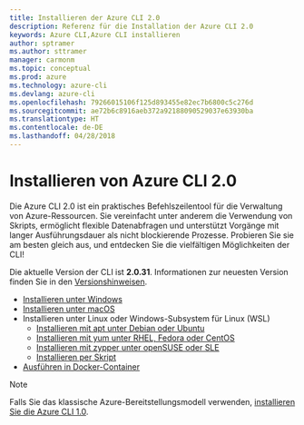 ```yaml
---
title: Installieren der Azure CLI 2.0
description: Referenz für die Installation der Azure CLI 2.0
keywords: Azure CLI,Azure CLI installieren
author: sptramer
ms.author: sttramer
manager: carmonm
ms.topic: conceptual
ms.prod: azure
ms.technology: azure-cli
ms.devlang: azure-cli
ms.openlocfilehash: 79266015106f125d893455e82ec7b6800c5c276d
ms.sourcegitcommit: ae72b6c8916aeb372a92188090529037e63930ba
ms.translationtype: HT
ms.contentlocale: de-DE
ms.lasthandoff: 04/28/2018
---
```

# <a name="install-azure-cli-20"></a>Installieren von Azure CLI 2.0

Die Azure CLI 2.0 ist ein praktisches Befehlszeilentool für die Verwaltung von Azure-Ressourcen. Sie vereinfacht unter anderem die Verwendung von Skripts, ermöglicht flexible Datenabfragen und unterstützt Vorgänge mit langer Ausführungsdauer als nicht blockierende Prozesse. Probieren Sie sie am besten gleich aus, und entdecken Sie die vielfältigen Möglichkeiten der CLI!

Die aktuelle Version der CLI ist __2.0.31__. Informationen zur neuesten Version finden Sie in den [Versionshinweisen](release-notes-azure-cli.md).

* [Installieren unter Windows](install-azure-cli-windows.md)
* [Installieren unter macOS](install-azure-cli-macos.md)
* Installieren unter Linux oder Windows-Subsystem für Linux (WSL)
  * [Installieren mit apt unter Debian oder Ubuntu](install-azure-cli-apt.md)
  * [Installieren mit yum unter RHEL, Fedora oder CentOS ](install-azure-cli-yum.md)
  * [Installieren mit zypper unter openSUSE oder SLE ](install-azure-cli-zypper.md)
  * [Installieren per Skript](install-azure-cli-linux.md)
* [Ausführen in Docker-Container](run-azure-cli-docker.md)

> [!NOTE]
> Falls Sie das klassische Azure-Bereitstellungsmodell verwenden, [installieren Sie die Azure CLI 1.0](install-cli-version-1.0.md).

